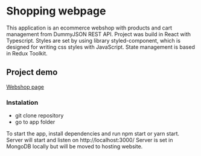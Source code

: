 # Shopping webpage

This application is an ecommerce webshop with products and cart management from DummyJSON REST API.
Project was build in React with Typescript.
Styles are set by using library styled-component, which is designed for writing css styles with JavaScript.
State management is based in Redux Toolkit.

## Project demo

[Webshop page](https://webshop-pss.netlify.app/)

### Instalation

- git clone repository
- go to app folder

To start the app, install dependencies and run npm start or yarn start. Server will start and listen on http://localhost:3000/
Server is set in MongoDB locally but will be moved to hosting website.
